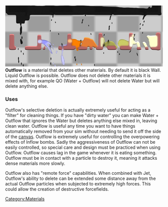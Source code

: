 ![Outflow doing what it does best.](/images/Outflow.jpg "fig:Outflow doing what it does best.")
**Outflow** is a material that deletes other materials. By default it is black Wall. Liquid Outflow is possible. Outflow does not delete other materials it is mixed with, for example QO (Water + Outflow) will not delete Water but will delete anything else.

### Uses

Outflow's selective deletion is actually extremely useful for acting as a "filter" for cleaning things. If you have "dirty water" you can make Water + Outflow that ignores the Water but deletes anything else mixed in, leaving clean water. Outflow is useful any time you want to have things automatically removed from your sim without needing to send it off the side of the [canvas](/canvas.md "canvas"). Outflow is extremely useful for controlling the overpowering effects of Inflow bombs. Sadly the aggressiveness of Outflow can not be easily controlled, so special care and design must be practiced when using Outflow. Outflow causes lag in the game whenever it is eating something. Outflow must be in contact with a particle to destroy it, meaning it attacks dense materials more slowly.

Outflow also has "remote force" capabilities. When combined with Jet, Outflow's ability to delete can be extended some distance away from the actual Outflow particles when subjected to extremely high forces. This could allow the creation of destructive forcefields.

[Category:Materials](/CategoryMaterials.md "Category:Materials")
